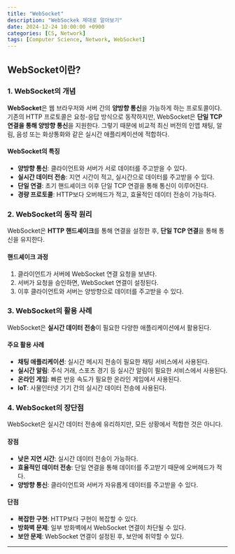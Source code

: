 ```yaml
---
title: "WebSocket"
description: "WebSockek 제대로 알아보기"
date: 2024-12-24 10:00:00 +0900
categories: [CS, Network]
tags: [Computer Science, Network, WebSocket]
---
```


## WebSocket이란?

### 1. WebSocket의 개념
**WebSocket**은 웹 브라우저와 서버 간의 **양방향 통신**을 가능하게 하는 프로토콜이다.  
기존의 HTTP 프로토콜은 요청-응답 방식으로 동작하지만, WebSocket은 **단일 TCP 연결을 통해 양방향 통신**을 지원한다.
그렇기 때문에 비교적 최신 버전의 인앱 채팅, 알림, 음성 또는 화상통화와 같은 실시간 애플리케이션에 적합하다.

#### **WebSocket의 특징**
- **양방향 통신**: 클라이언트와 서버가 서로 데이터를 주고받을 수 있다.
- **실시간 데이터 전송**: 지연 시간이 적고, 실시간으로 데이터를 주고받을 수 있다.
- **단일 연결**: 초기 핸드셰이크 이후 단일 TCP 연결을 통해 통신이 이루어진다.
- **경량 프로토콜**: HTTP보다 오버헤드가 적고, 효율적인 데이터 전송이 가능하다.

### 2. WebSocket의 동작 원리
WebSocket은 **HTTP 핸드셰이크**를 통해 연결을 설정한 후, **단일 TCP 연결**을 통해 통신을 유지한다.

#### **핸드셰이크 과정**
1. 클라이언트가 서버에 WebSocket 연결 요청을 보낸다.
2. 서버가 요청을 승인하면, WebSocket 연결이 설정된다.
3. 이후 클라이언트와 서버는 양방향으로 데이터를 주고받을 수 있다.

### 3. WebSocket의 활용 사례
WebSocket은 **실시간 데이터 전송**이 필요한 다양한 애플리케이션에서 활용된다.

#### **주요 활용 사례**
- **채팅 애플리케이션**: 실시간 메시지 전송이 필요한 채팅 서비스에서 사용된다.
- **실시간 알림**: 주식 거래, 스포츠 경기 등 실시간 알림이 필요한 서비스에서 사용된다.
- **온라인 게임**: 빠른 반응 속도가 필요한 온라인 게임에서 사용된다.
- **IoT**: 사물인터넷 기기 간의 실시간 데이터 전송에 사용된다.

### 4. WebSocket의 장단점
WebSocket은 실시간 데이터 전송에 유리하지만, 모든 상황에서 적합한 것은 아니다.

#### **장점**
- **낮은 지연 시간**: 실시간 데이터 전송이 가능하다.
- **효율적인 데이터 전송**: 단일 연결을 통해 데이터를 주고받기 때문에 오버헤드가 적다.
- **양방향 통신**: 클라이언트와 서버가 자유롭게 데이터를 주고받을 수 있다.

#### **단점**
- **복잡한 구현**: HTTP보다 구현이 복잡할 수 있다.
- **방화벽 문제**: 일부 방화벽에서 WebSocket 연결이 차단될 수 있다.
- **보안 문제**: WebSocket 연결이 설정된 후, 보안에 취약할 수 있다.

---

